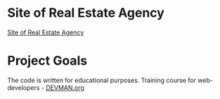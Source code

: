 # Site of Real Estate Agency

[Site of Real Estate Agency](https://dm45.github.io/21_valid_markup/)

# Project Goals

The code is written for educational purposes. Training course for web-developers - [DEVMAN.org](https://devman.org)
